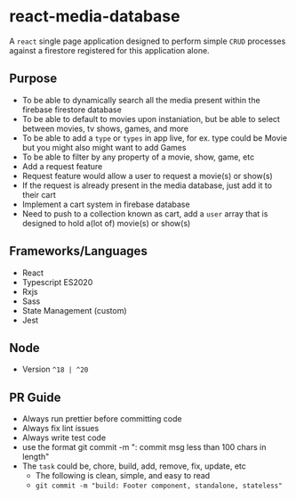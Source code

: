 # react-media-database

A `react` single page application designed to perform simple `CRUD` processes against a firestore registered for this application alone.

## Purpose
- To be able to dynamically search all the media present within the firebase firestore database
- To be able to default to movies upon instaniation, but be able to select between movies, tv shows, games, and more
- To be able to add a `type` or `types` in app live, for ex. type could be Movie but you might also might want to add Games
- To be able to filter by any property of a movie, show, game, etc
- Add a request feature
- Request feature would allow a user to request a movie(s) or show(s)
- If the request is already present in the media database, just add it to their cart
- Implement a cart system in firebase database
- Need to push to a collection known as cart, add a `user` array that is designed to hold a(lot of) movie(s) or show(s)

## Frameworks/Languages
- React
- Typescript ES2020
- Rxjs
- Sass
- State Management (custom)
- Jest

## Node
- Version `^18 | ^20`

## PR Guide
- Always run prettier before committing code
- Always fix lint issues
- Always write test code
- use the format git commit -m "<task>: commit msg less than 100 chars in length"
- The `task` could be, chore, build, add, remove, fix, update, etc
    - The following is clean, simple, and easy to read
    - `git commit -m "build: Footer component, standalone, stateless"`

